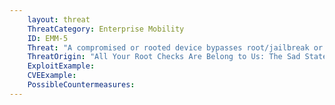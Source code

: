 ```yaml
---
    layout: threat
    ThreatCategory: Enterprise Mobility
    ID: EMM-5
    Threat: "A compromised or rooted device bypasses root/jailbreak or other compliance checks"
    ThreatOrigin: "All Your Root Checks Are Belong to Us: The Sad State of Root Detection [^5]"
    ExploitExample:
    CVEExample:
    PossibleCountermeasures:
---
```

